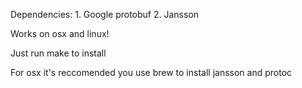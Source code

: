 Dependencies:
	1. Google protobuf
	2. Jansson

Works on osx and linux!

Just run make to install

For osx it's reccomended you use brew to install jansson and protoc
